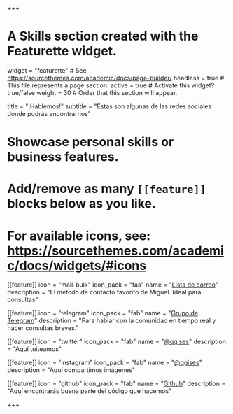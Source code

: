 +++
# A Skills section created with the Featurette widget.
widget = "featurette"  # See https://sourcethemes.com/academic/docs/page-builder/
headless = true  # This file represents a page section.
active = true  # Activate this widget? true/false
weight = 30  # Order that this section will appear.

title = "¡Hablemos!"
subtitle = "Estas son algunas de las redes sociales donde podrás encontrarnos"

# Showcase personal skills or business features.
#
# Add/remove as many `[[feature]]` blocks below as you like.
#
# For available icons, see: https://sourcethemes.com/academic/docs/widgets/#icons

[[feature]]
  icon = "mail-bulk"
  icon_pack = "fas"
  name = "[Lista de correo](https://lists.osgeo.org/mailman/listinfo/qgis-es)"
  description = "El método de contacto favorito de Miguel. Ideal para consultas"

[[feature]]
  icon = "telegram"
  icon_pack = "fab"
  name = "[Grupo de Telegram](https://telegram.me/qgis_es)"
  description = "Para hablar con la comunidad en tiempo real y hacer consultas breves."

[[feature]]
  icon = "twitter"
  icon_pack = "fab"
  name = "[@qgises](https://twitter.com/qgises)"
  description = "Aquí tuiteamos"


[[feature]]
  icon = "instagram"
  icon_pack = "fab"
  name = "[@qgises](https://instagram.com/qgises)"
  description = "Aquí compartimos imágenes"

[[feature]]
  icon = "github"
  icon_pack = "fab"
  name = "[Github](http://github.com/qgises/)"
  description = "Aquí encontrarás buena parte del código que hacemos"



+++
